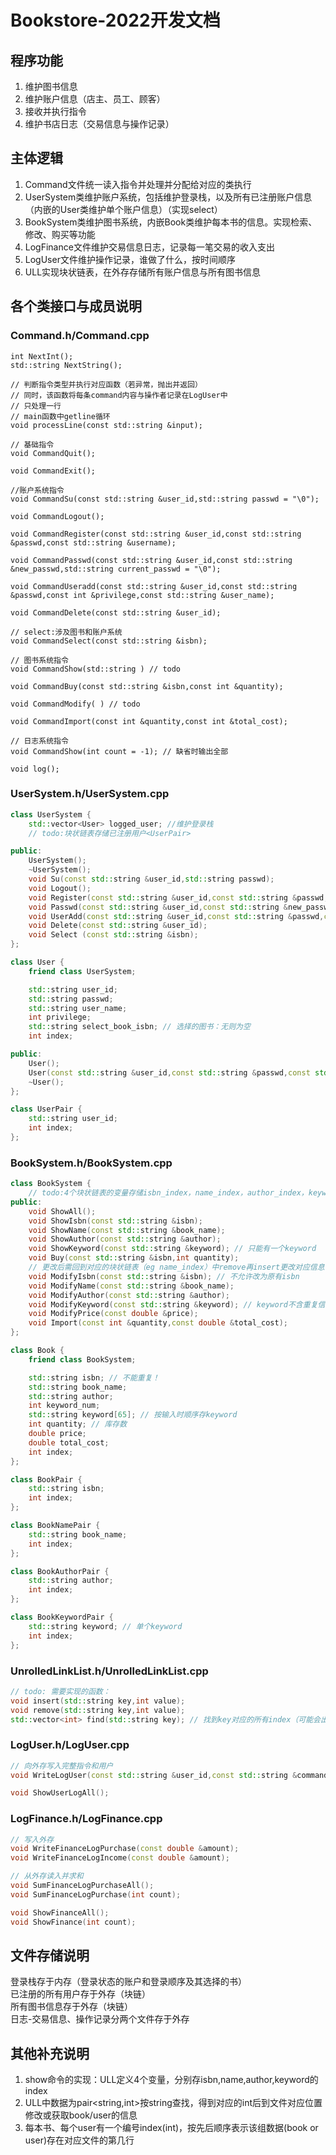 # Bookstore-2022开发文档
## 程序功能
1. 维护图书信息
2. 维护账户信息（店主、员工、顾客）
3. 接收并执行指令
4. 维护书店日志（交易信息与操作记录）
## 主体逻辑
1. Command文件统一读入指令并处理并分配给对应的类执行
1. UserSystem类维护账户系统，包括维护登录栈，以及所有已注册账户信息（内嵌的User类维护单个账户信息）（实现select）
2. BookSystem类维护图书系统，内嵌Book类维护每本书的信息。实现检索、修改、购买等功能
3. LogFinance文件维护交易信息日志，记录每一笔交易的收入支出
4. LogUser文件维护操作记录，谁做了什么，按时间顺序
5. ULL实现块状链表，在外存存储所有账户信息与所有图书信息
## 各个类接口与成员说明
### Command.h/Command.cpp
```// 处理字符工具
int NextInt();
std::string NextString();

// 判断指令类型并执行对应函数（若异常，抛出并返回）
// 同时，该函数将每条command内容与操作者记录在LogUser中
// 只处理一行
// main函数中getline循环
void processLine(const std::string &input);

// 基础指令
void CommandQuit();

void CommandExit();

//账户系统指令
void CommandSu(const std::string &user_id,std::string passwd = "\0");

void CommandLogout();

void CommandRegister(const std::string &user_id,const std::string &passwd,const std::string &username);

void CommandPasswd(const std::string &user_id,const std::string &new_passwd,std::string current_passwd = "\0");

void CommandUseradd(const std::string &user_id,const std::string &passwd,const int &privilege,const std::string &user_name);

void CommandDelete(const std::string &user_id);

// select:涉及图书和账户系统
void CommandSelect(const std::string &isbn);

// 图书系统指令
void CommandShow(std::string ) // todo

void CommandBuy(const std::string &isbn,const int &quantity);

void CommandModify( ) // todo

void CommandImport(const int &quantity,const int &total_cost);

// 日志系统指令
void CommandShow(int count = -1); // 缺省时输出全部

void log();
```
### UserSystem.h/UserSystem.cpp
```c++
class UserSystem {
    std::vector<User> logged_user; //维护登录栈
    // todo:块状链表存储已注册用户<UserPair>

public:
    UserSystem();
    ~UserSystem();
    void Su(const std::string &user_id,std::string passwd);
    void Logout();
    void Register(const std::string &user_id,const std::string &passwd,const std::string &username);
    void Passwd(const std::string &user_id,const std::string &new_passwd,std::string current_passwd = "\0");
    void UserAdd(const std::string &user_id,const std::string &passwd,const int &privilege,const std::string &user_name);
    void Delete(const std::string &user_id);
    void Select (const std::string &isbn);
};

class User {
    friend class UserSystem;

    std::string user_id;
    std::string passwd;
    std::string user_name;
    int privilege;
    std::string select_book_isbn; // 选择的图书：无则为空
    int index;

public:
    User();
    User(const std::string &user_id,const std::string &passwd,const std::string &user_name);
    ~User();
};

class UserPair {
    std::string user_id;
    int index;
};

```
### BookSystem.h/BookSystem.cpp
```c++
class BookSystem {
    // todo:4个块状链表的变量存储isbn_index，name_index，author_index，keyword_index
public:
    void ShowAll();
    void ShowIsbn(const std::string &isbn);
    void ShowName(const std::string &book_name);
    void ShowAuthor(const std::string &author);
    void ShowKeyword(const std::string &keyword); // 只能有一个keyword
    void Buy(const std::string &isbn,int quantity);
    // 更改后需回到对应的块状链表（eg name_index）中remove再insert更改对应信息
    void ModifyIsbn(const std::string &isbn); // 不允许改为原有isbn
    void ModifyName(const std::string &book_name);
    void ModifyAuthor(const std::string &author);
    void ModifyKeyword(const std::string &keyword); // keyword不含重复信息段
    void ModifyPrice(const double &price);
    void Import(const int &quantity,const double &total_cost);
};

class Book {
    friend class BookSystem;

    std::string isbn; // 不能重复！
    std::string book_name;
    std::string author;
    int keyword_num;
    std::string keyword[65]; // 按输入时顺序存keyword
    int quantity; // 库存数
    double price;
    double total_cost;
    int index;
};

class BookPair {
    std::string isbn;
    int index;
};

class BookNamePair {
    std::string book_name;
    int index;
};

class BookAuthorPair {
    std::string author;
    int index;
};

class BookKeywordPair {
    std::string keyword; // 单个keyword
    int index;
};
```

### UnrolledLinkList.h/UnrolledLinkList.cpp
```c++
// todo: 需要实现的函数：
void insert(std::string key,int value);
void remove(std::string key,int value);
std::vector<int> find(std::string key); // 找到key对应的所有index（可能会出现在不止一个block中）
```
### LogUser.h/LogUser.cpp
```c++
// 向外存写入完整指令和用户
void WriteLogUser(const std::string &user_id,const std::string &command);

void ShowUserLogAll();
```
### LogFinance.h/LogFinance.cpp
```c++
// 写入外存
void WriteFinanceLogPurchase(const double &amount);
void WriteFinanceLogIncome(const double &amount);

// 从外存读入并求和
void SumFinanceLogPurchaseAll();
void SumFinanceLogPurchase(int count);

void ShowFinanceAll();
void ShowFinance(int count);
```

## 文件存储说明
登录栈存于内存（登录状态的账户和登录顺序及其选择的书）  
已注册的所有用户存于外存（块链）  
所有图书信息存于外存（块链）  
日志-交易信息、操作记录分两个文件存于外存
## 其他补充说明
1. show命令的实现：ULL定义4个变量，分别存isbn,name,author,keyword的index
2. ULL中数据为pair<string,int>按string查找，得到对应的int后到文件对应位置修改或获取book/user的信息
2. 每本书、每个user有一个编号index(int)，按先后顺序表示该组数据(book or user)存在对应文件的第几行
